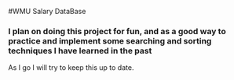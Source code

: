 #WMU Salary DataBase

### I plan on doing this project for fun, and as a good way to practice and implement some searching and sorting techniques I have learned in the past

As I go I will try to keep this up to date.

